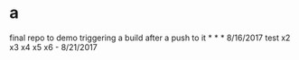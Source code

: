 # a
final repo to demo triggering a build after a push to it
*
*
*
8/16/2017 test
x2
x3
x4
x5
x6 - 8/21/2017
